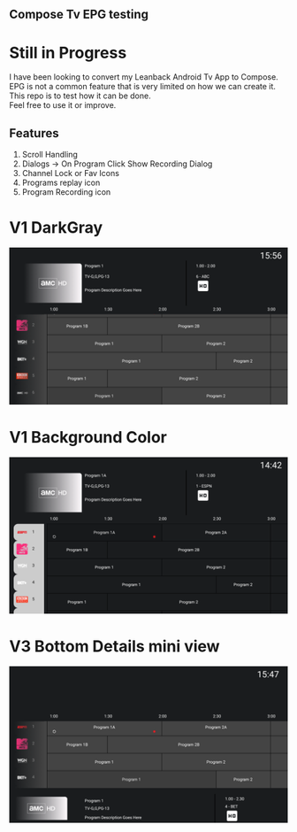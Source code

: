 ## Compose Tv EPG testing
# Still in Progress

I have been looking to convert my Leanback Android Tv App to Compose.\
EPG is not a common feature that is very limited on how we can create it.\
This repo is to test how it can be done.\
Feel free to use it or improve.


## Features
1. Scroll Handling
2. Dialogs -> On Program Click Show Recording Dialog
3. Channel Lock or Fav Icons
4. Programs replay icon
5. Program Recording icon
  
# V1 DarkGray

![screenshot](first_look_v1.png)

# V1 Background Color

![screenshot](first_look.png)

# V3 Bottom Details mini view

![screenshot](first_look_v2_style.png)

